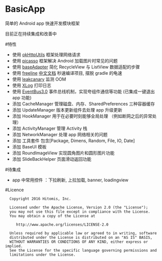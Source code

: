# BasicApp

简单的 Android app 快速开发模块框架


目前正在持续集成和改善中

#特性

 - 使用 [okHttpUtils](https://github.com/hongyangAndroid/okhttputils) 框架处理网络请求
 - 使用 [picasso](https://github.com/square/picasso) 框架解决 Android 加载图片时常见的问题
 - 使用 [baseAdapter](https://github.com/hongyangAndroid/baseAdapter) 简化 RecycleView 与 ListView 数据适配的步骤
 - 使用 [freeline](https://github.com/alibaba/freeline) [中文文档](https://www.freelinebuild.com/docs/zh_cn/###) 秒速编译项目, 摆脱 gradle 的龟速
 - 使用 [leakcanary](https://github.com/square/leakcanary) 监测 OOM
 - 使用 [XLog](https://github.com/elvishew/XLog) 打印日志
 - 使用 [EventBus3.0](https://github.com/greenrobot/EventBus) 事件总线机制，实现夸组件通信等功能 (已集成一键退出 app 功能)
 - 添加 CacheManager 管理磁盘、内存、SharedPreferences 三种容器缓存
 - 添加 UpdateManager 版本更新组件去处理 app 升级更新
 - 添加 HookManager 用于在必要时刻能够全局处理 （例如断网之后的异常处理）
 - 添加 ActivityManager 管理 Activity 栈
 - 添加 NetworkManager 处理 app 网络相关的问题
 - 添加 工具套件 包含[Package, Dimens, Random, File, IO, Date]
 - 添加 BaseUI 模板
 - 添加 RoundImageView 实现圆角图片和圆形图片功能
 - 添加 SlideBackHelper 页面滑动返回功能

#待集成

 - app 中常用控件 ：下拉刷新, 上拉加载, banner, loadingview


#Licence

      Copyright 2016 Hitomis, Inc.

      Licensed under the Apache License, Version 2.0 (the "License");
      you may not use this file except in compliance with the License.
      You may obtain a copy of the License at

         http://www.apache.org/licenses/LICENSE-2.0

      Unless required by applicable law or agreed to in writing, software
      distributed under the License is distributed on an "AS IS" BASIS,
      WITHOUT WARRANTIES OR CONDITIONS OF ANY KIND, either express or implied.
      See the License for the specific language governing permissions and
      limitations under the License.
 


